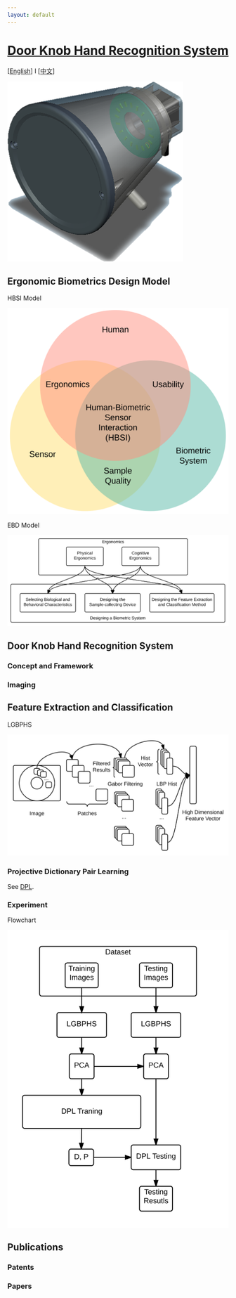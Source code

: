 ```yaml
---
layout: default
---
```


[Door Knob Hand Recognition System]({{site.url}}/)
==================================

[[English](/)] I [[中文](/cn/)]

![DKHRS](/images/fig_device.png)

## Ergonomic Biometrics Design Model ##

HBSI Model

![HBSI model](/images/fig_hbsi.svg)

EBD Model

![EBD model](/images/fig_newmodel.svg)

## Door Knob Hand Recognition System ##

### Concept and Framework ###

### Imaging ###

## Feature Extraction and Classification ##

LGBPHS

![LGBPHS Method](/images/fig_lgbphs.svg)

### Projective Dictionary Pair Learning

See [DPL](/dpl/).

### Experiment ###

Flowchart

![Flowchart](/images/fig_flowchart.svg)

## Publications ##

### Patents ###

### Papers ###
